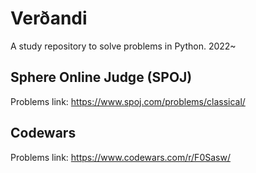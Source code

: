 # Verðandi
A study repository to solve problems in Python.
2022~

## Sphere Online Judge (SPOJ)

Problems link: https://www.spoj.com/problems/classical/

## Codewars

Problems link: https://www.codewars.com/r/F0Sasw/
